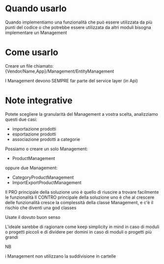 # Quando usarlo

Quando implementiamo una funzionalità che può essere utilizzata da più punti del codice o che potrebbe essere utilizzata da altri moduli bisogna implementare un Management

# Come usarlo

Creare un file chiamato: {Vendor/Name,App}/Management/EntityManagement

I Management devono SEMPRE far parte del service layer (in Api)

# Note integrative

Potete scegliere la granularità del Management a vostra scelta, analizziamo questi due casi:

- importazione prodotti
- esportazione prodotti
- associazione prodotti a categorie

Possiamo o creare un solo Management:

- ProductManagement

oppure due Management:

- CategoryProductManagement
- ImportExportProductManagement

Il PRO principale della soluzione uno è quello di riuscire a trovare facilmente le funzionalità
Il CONTRO principale della soluzione uno è che al crescere delle funzionalità cresce la complessità della classe Management, e c'è il rischio che diventi una god classes

Usate il dovuto buon senso

L'ideale sarebbe di ragionare come keep simplicity in mind in caso di moduli o progetti piccoli e di dividere per domini in caso di moduli o progetti più grandi

NB

i Management non utilizzano la suddivisione in cartelle